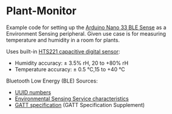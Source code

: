 # Plant-Monitor

Example code for setting up the [Arduino Nano 33 BLE Sense](https://store.arduino.cc/arduino-nano-33-ble-sense) as a Environment Sensing peripheral.
Given use case is for measuring temperature and humidity in a room for plants.

Uses built-in [HTS221 capacitive digital sensor](https://content.arduino.cc/assets/Nano_BLE_Sense_HTS221.pdf):
- Humidity accuracy: ± 3.5% rH, 20 to +80% rH
- Temperature accuracy: ± 0.5 °C,15 to +40 °C

Bluetooth Low Energy (BLE) Sources:
* [UUID numbers](https://www.bluetooth.com/specifications/assigned-numbers/)
* [Environmental Sensing Service characteristics](https://www.bluetooth.com/specifications/assigned-numbers/environmental-sensing-service-characteristics/)
* [GATT specification](https://www.bluetooth.com/specifications/specs/) (GATT Specification Supplement)
